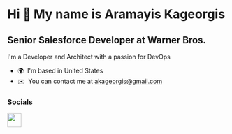 Hi 👋 My name is Aramayis Kageorgis
===================================

Senior Salesforce Developer at Warner Bros.
-------------------------------------------

I'm a Developer and Architect with a passion for DevOps

* 🌍  I'm based in United States
* ✉️  You can contact me at [akageorgis@gmail.com](mailto:akageorgis@gmail.com)


### Socials

<p align="left"> <a href="https://www.linkedin.com/in/aramayiskageorgis" target="_blank" rel="noreferrer"><img src="https://raw.githubusercontent.com/danielcranney/readme-generator/main/public/icons/socials/linkedin.svg" width="32" height="32" /></a></p>

